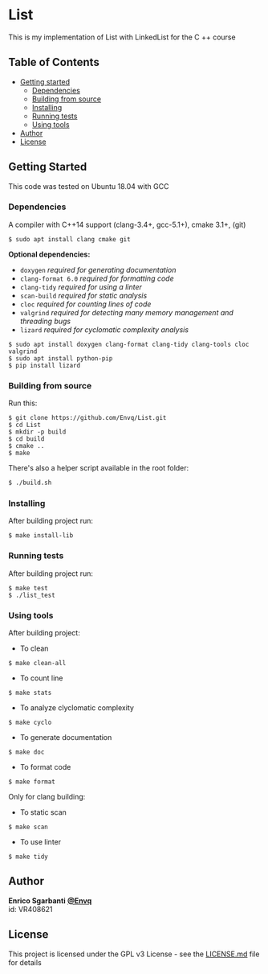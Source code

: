 # List

This is my implementation of List with LinkedList for the C ++ course

## Table of Contents

* [Getting started](#getting-started)
  * [Dependencies](#dependencies)
  * [Building from source](#building-from-source)
  * [Installing](#installing)
  * [Running tests](#test)
  * [Using tools](#tools)
* [Author](#author)
* [License](#license)

## Getting Started

This code was tested on Ubuntu 18.04 with GCC

### Dependencies

A compiler with C++14 support (clang-3.4+, gcc-5.1+), cmake 3.1+, (git)

~~~
$ sudo apt install clang cmake git
~~~

**Optional dependencies:**

- `doxygen` *required for generating documentation* 
- `clang-format 6.0` *required for formatting code* 
- `clang-tidy` *required for using a linter* 
- `scan-build` *required for static analysis* 
- `cloc` *required for counting lines of code* 
- `valgrind` *required for detecting many memory management and threading bugs* 
- `lizard` *required for cyclomatic complexity analysis* 

~~~
$ sudo apt install doxygen clang-format clang-tidy clang-tools cloc valgrind
$ sudo apt install python-pip
$ pip install lizard
~~~

### Building from source

Run this:

~~~
$ git clone https://github.com/Envq/List.git
$ cd List
$ mkdir -p build
$ cd build
$ cmake ..
$ make
~~~

There's also a helper script available in the root folder:

  ~~~ sh
  $ ./build.sh
  ~~~

### Installing

After building project run:

~~~
$ make install-lib
~~~


### Running tests

After building project run:

~~~
$ make test
$ ./list_test
~~~

### Using tools

After building project:
- To clean 
~~~
$ make clean-all
~~~
- To count line 
~~~
$ make stats
~~~
- To analyze clyclomatic complexity 
~~~
$ make cyclo
~~~
- To generate documentation 
~~~
$ make doc
~~~
- To format code 
~~~
$ make format
~~~

Only for clang building:
- To static scan 
~~~
$ make scan
~~~
- To use linter 
~~~
$ make tidy
~~~

## Author

**Enrico Sgarbanti** [**@Envq**](https://github.com/Envq) <br>
id: VR408621

## License

This project is licensed under the GPL v3 License - see the [LICENSE.md](LICENSE.md) file for details